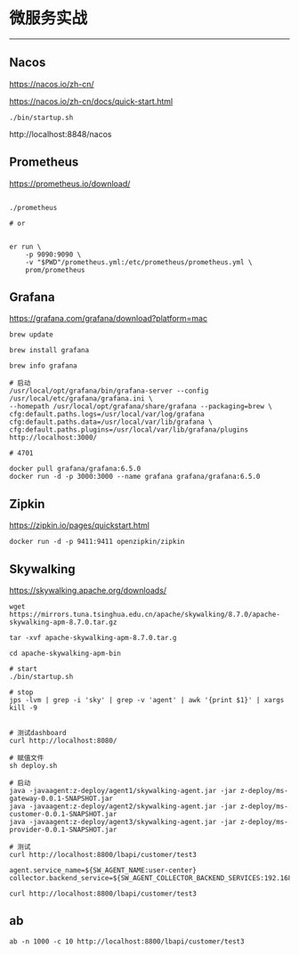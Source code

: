 # 微服务实战

---

## Nacos

https://nacos.io/zh-cn/

https://nacos.io/zh-cn/docs/quick-start.html


```shell
./bin/startup.sh
```

http://localhost:8848/nacos

## Prometheus

https://prometheus.io/download/

```shell

./prometheus

# or


er run \
    -p 9090:9090 \
    -v "$PWD"/prometheus.yml:/etc/prometheus/prometheus.yml \
    prom/prometheus
```

## Grafana

https://grafana.com/grafana/download?platform=mac

```shell
brew update

brew install grafana

brew info grafana

# 启动
/usr/local/opt/grafana/bin/grafana-server --config /usr/local/etc/grafana/grafana.ini \
--homepath /usr/local/opt/grafana/share/grafana --packaging=brew \
cfg:default.paths.logs=/usr/local/var/log/grafana cfg:default.paths.data=/usr/local/var/lib/grafana \
cfg:default.paths.plugins=/usr/local/var/lib/grafana/plugins
http://localhost:3000/

# 4701
```

```shell
docker pull grafana/grafana:6.5.0
docker run -d -p 3000:3000 --name grafana grafana/grafana:6.5.0
```

## Zipkin

https://zipkin.io/pages/quickstart.html

```shell
docker run -d -p 9411:9411 openzipkin/zipkin
```

## Skywalking

https://skywalking.apache.org/downloads/

```shell
wget https://mirrors.tuna.tsinghua.edu.cn/apache/skywalking/8.7.0/apache-skywalking-apm-8.7.0.tar.gz

tar -xvf apache-skywalking-apm-8.7.0.tar.g

cd apache-skywalking-apm-bin

# start
./bin/startup.sh

# stop
jps -lvm | grep -i 'sky' | grep -v 'agent' | awk '{print $1}' | xargs kill -9


# 测试dashboard
curl http://localhost:8080/

# 赋值文件
sh deploy.sh

# 启动
java -javaagent:z-deploy/agent1/skywalking-agent.jar -jar z-deploy/ms-gateway-0.0.1-SNAPSHOT.jar
java -javaagent:z-deploy/agent2/skywalking-agent.jar -jar z-deploy/ms-customer-0.0.1-SNAPSHOT.jar
java -javaagent:z-deploy/agent3/skywalking-agent.jar -jar z-deploy/ms-provider-0.0.1-SNAPSHOT.jar

# 测试
curl http://localhost:8800/lbapi/customer/test3
```

```properties
agent.service_name=${SW_AGENT_NAME:user-center}
collector.backend_service=${SW_AGENT_COLLECTOR_BACKEND_SERVICES:192.168.100.17:11800}
```

```shell
curl http://localhost:8800/lbapi/customer/test3
```


## ab

```shell
ab -n 1000 -c 10 http://localhost:8800/lbapi/customer/test3
```